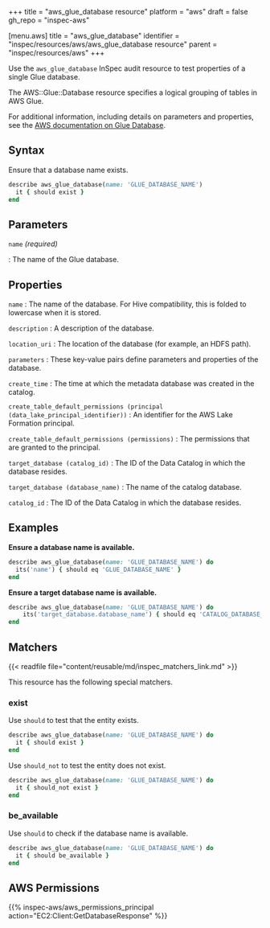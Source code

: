 +++
title = "aws_glue_database resource"
platform = "aws"
draft = false
gh_repo = "inspec-aws"

[menu.aws]
title = "aws_glue_database"
identifier = "inspec/resources/aws/aws_glue_database resource"
parent = "inspec/resources/aws"
+++

Use the `aws_glue_database` InSpec audit resource to test properties of a single Glue database.

The AWS::Glue::Database resource specifies a logical grouping of tables in AWS Glue.

For additional information, including details on parameters and properties, see the [AWS documentation on Glue Database](https://docs.aws.amazon.com/AWSCloudFormation/latest/UserGuide/aws-resource-glue-database.html).

## Syntax

Ensure that a database name exists.

```ruby
describe aws_glue_database(name: 'GLUE_DATABASE_NAME')
  it { should exist }
end
```

## Parameters

`name` _(required)_

: The name of the Glue database.

## Properties

`name`
: The name of the database. For Hive compatibility, this is folded to lowercase when it is stored.

`description`
: A description of the database.

`location_uri`
: The location of the database (for example, an HDFS path).

`parameters`
: These key-value pairs define parameters and properties of the database.

`create_time`
: The time at which the metadata database was created in the catalog.

`create_table_default_permissions (principal (data_lake_principal_identifier))`
: An identifier for the AWS Lake Formation principal.

`create_table_default_permissions (permissions)`
: The permissions that are granted to the principal.

`target_database (catalog_id)`
: The ID of the Data Catalog in which the database resides.

`target_database (database_name)`
: The name of the catalog database.

`catalog_id`
: The ID of the Data Catalog in which the database resides.

## Examples

**Ensure a database name is available.**

```ruby
describe aws_glue_database(name: 'GLUE_DATABASE_NAME') do
  its('name') { should eq 'GLUE_DATABASE_NAME' }
end
```

**Ensure a target database name is available.**

```ruby
describe aws_glue_database(name: 'GLUE_DATABASE_NAME') do
    its('target_database.database_name') { should eq 'CATALOG_DATABASE_NAME' }
end
```

## Matchers

{{< readfile file="content/reusable/md/inspec_matchers_link.md" >}}

This resource has the following special matchers.

### exist

Use `should` to test that the entity exists.

```ruby
describe aws_glue_database(name: 'GLUE_DATABASE_NAME') do
  it { should exist }
end
```

Use `should_not` to test the entity does not exist.

```ruby
describe aws_glue_database(name: 'GLUE_DATABASE_NAME') do
  it { should_not exist }
end
```

### be_available

Use `should` to check if the database name is available.

```ruby
describe aws_glue_database(name: 'GLUE_DATABASE_NAME') do
  it { should be_available }
end
```

## AWS Permissions

{{% inspec-aws/aws_permissions_principal action="EC2:Client:GetDatabaseResponse" %}}
